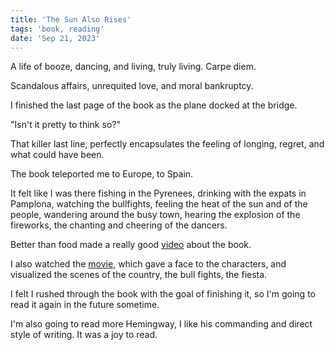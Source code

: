 ```yaml
---
title: 'The Sun Also Rises'
tags: 'book, reading'
date: 'Sep 21, 2023'
---
```


A life of booze, dancing, and living, truly living. Carpe diem.

Scandalous affairs, unrequited love, and moral bankruptcy.

I finished the last page of the book as the plane docked at the bridge.

"Isn't it pretty to think so?"

That killer last line, perfectly encapsulates the feeling of longing, regret, and what could have been.

The book teleported me to Europe, to Spain.

It felt like I was there fishing in the Pyrenees, drinking with the expats in Pamplona, watching the bullfights, feeling the heat of the sun and of the people, wandering around the busy town, hearing the explosion of the fireworks, the chanting and cheering of the dancers.

Better than food made a really good [video](https://www.youtube.com/watch?v=vVaVQIXTSQQ) about the book.

I also watched the [movie](https://www.youtube.com/watch?v=DufU6vvregY), which gave a face to the characters, and visualized the scenes of the country, the bull fights, the fiesta.

I felt I rushed through the book with the goal of finishing it, so I'm going to read it again in the future sometime.

I'm also going to read more Hemingway, I like his commanding and direct style of writing. It was a joy to read.
